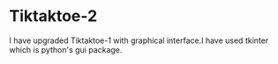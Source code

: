 # Tiktaktoe-2
I have upgraded Tiktaktoe-1 with graphical interface.I have used tkinter which is python's gui package.
